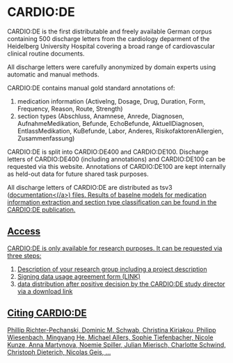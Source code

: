 # CARDIO:DE

CARDIO:DE is the first distributable and freely available German corpus containing 500 discharge letters from the cardiology deparment of the Heidelberg University Hospital covering a broad range of cardiovascular clinical routine documents.

All discharge letters were carefully anonymized by domain experts using automatic and manual methods.

CARDIO:DE contains manual gold standard annotations of:

1. medication information (ActiveIng, Dosage, Drug, Duration, Form, Frequency, Reason, Route, Strength)
2. section types (Abschluss, Anamnese, Anrede, Diagnosen, AufnahmeMedikation, Befunde, EchoBefunde, AktuellDiagnosen, EntlassMedikation, KuBefunde, Labor, Anderes, RisikofaktorenAllergien, Zusammenfassung)


CARDIO:DE is split into CARDIO:DE400 and CARDIO:DE100. Discharge letters of CARDIO:DE400 (including annotations) and CARDIO:DE100 can be requested via this website. Annotations of CARDIO:DE100 are kept internally as held-out data for future shared task purposes.

All discharge letters of CARDIO:DE are distributed as tsv3 (<a href="https://webanno.github.io/webanno/releases/3.4.5/docs/user-guide.html#sect_webannotsv">documentation<(/a>) files. Results of baselne models for medication information extraction and section type classification can be found in the CARDIO:DE publication.

## Access
CARDIO:DE is only available for research purposes. It can be requested via three steps:

1. Description of your research group including a project description
2. Signing data usage agreement form (LINK)
3. data distribution after positive decision by the CARDIO:DE study director via a download link

## Citing CARDIO:DE
Phillip Richter-Pechanski, Dominic M. Schwab, Christina Kiriakou, Philipp Wiesenbach, Mingyang He, Michael Allers, Sophie Tiefenbacher, Nicole Kunze, Anna Martynova, Noemie Spiller, Julian Mierisch, Charlotte Schwind, Christoph Dieterich, Nicolas Geis, ...
